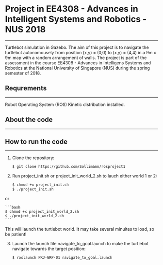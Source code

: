 # Project in EE4308 - Advances in Intelligent Systems and Robotics - NUS 2018 #
--------------------------
Turtlebot simulation in Gazebo. The aim of this project is to navigate the turtlebot autonomousely from position (x,y) = (0,0) to (x,y) = (4,4) in a 9m x 9m map with a random arrangement of walls. The project is part of the assessment in the course EE4308 - Advances in Intelligens Systems and Robotics at the National University of Singapore (NUS) during the spring semester of 2018. 


## Requrements ##
--------------------------
Robot Operating System (ROS) Kinetic distribution installed. 


## About the code ## 
-------------------------


## How to run the code ## 
-------------------------
1. Clone the repository: 
	```bash
	$ git clone https://github.com/Sollimann/rosproject1
	```

2. Run project\_init.sh or project\_init\_world_2.sh to lauch either world 1 or 2:
	```bash
	$ chmod +x project_init.sh
	$ ./project_init.sh
	```
or

	```bash
	$ chmod +x project_init_world_2.sh
	$ ./project_init_world_2.sh
	```

This will launch the turtlebot world. It may take several minuites to load, so be patient! 

3. Launch the launch file navigate\_to\_goal.launch to make the turtlebot navigate towards the target position:

	```bash
	$ roslaunch PRJ-GRP-01 navigate_to_goal.launch 
	```

